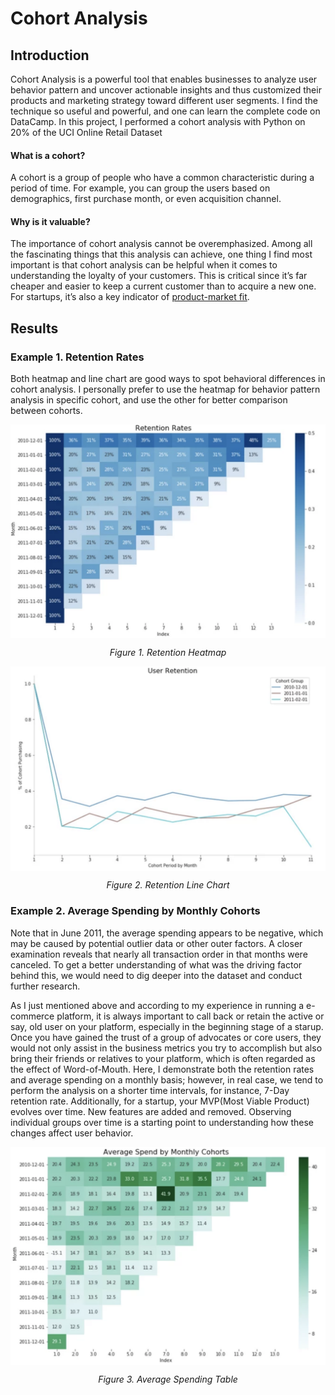 # Cohort Analysis

## Introduction
Cohort Analysis is a powerful tool that enables businesses to analyze user behavior pattern and uncover actionable insights and thus customized their products and marketing strategy toward different user segments. I find the technique so useful and powerful, and one can learn the complete code on DataCamp. In this project, I performed a cohort analysis with Python on 20% of the UCI Online Retail Dataset

#### What is a cohort?
A cohort is a group of people who have a common characteristic during a period of time. For example, you can group the users based on demographics, first purchase month, or even acquisition channel.

#### Why is it valuable? 
The importance of cohort analysis cannot be overemphasized. Among all the fascinating things that this analysis can achieve, one thing I find most important is that cohort analysis can be helpful when it comes to understanding the loyalty of your customers. This is critical since it’s far cheaper and easier to keep a current customer than to acquire a new one. For startups, it’s also a key indicator of [product-market fit](https://en.wikipedia.org/wiki/Product/market_fit).

## Results
### Example 1. Retention Rates
Both heatmap and line chart are good ways to spot behavioral differences in cohort analysis. I personally prefer to use the heatmap for behavior pattern analysis in specific cohort, and use the other for better comparison between cohorts.
<p align="center">	
	<img align="middle" width=700 src="images/Figure 1. Retention Heatmap.png">
</p>
<p align="center">
  <i>Figure 1. Retention Heatmap</i> 
</p>

<p align="center">	
	<img align="middle" width=700 src="images/Figure 2. Retention Line Chart.png">
</p>
<p align="center">
  <i>Figure 2. Retention Line Chart</i> 
</p>

### Example 2. Average Spending by Monthly Cohorts
Note that in June 2011, the average spending appears to be negative, which may be caused by potential outlier data or other outer factors. A closer examination reveals that nearly all transaction order in that months were canceled. To get a better understanding of what was the driving factor behind this, we would need to dig deeper into the dataset and conduct further research.

As I just mentioned above and according to my experience in running a e-commerce platform, it is always important to call back or retain the active or say, old user on your platform, especially in the beginning stage of a starup. Once you have gained the trust of a group of advocates or core users, they would not only assist in the business metrics you try to accomplish but also bring their friends or relatives to your platform, which is often regarded as the effect of Word-of-Mouth. Here, I demonstrate both the retention rates and average spending on a monthly basis; however, in real case, we tend to perform the analysis on a shorter time intervals, for instance, 7-Day retention rate. Additionally, for a startup, your MVP(Most Viable Product) evolves over time. New features are added and removed. Observing individual groups over time is a starting point to understanding how these changes affect user behavior.

<p align="center">	
	<img align="middle" width=700 src="images/Figure 3. Average Spending Table.png">
</p>
<p align="center">
  <i>Figure 3. Average Spending Table</i> 
</p>

